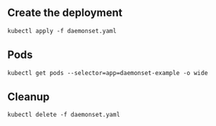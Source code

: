 ## Create the deployment
    kubectl apply -f daemonset.yaml

## Pods
    kubectl get pods --selector=app=daemonset-example -o wide

## Cleanup
    kubectl delete -f daemonset.yaml